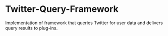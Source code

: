 # Twitter-Query-Framework
Implementation of framework that queries Twitter for user data and delivers query results to plug-ins.
